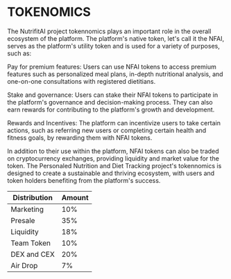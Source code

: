 # TOKENOMICS

The NutrifitAI project tokennomics plays an important role in the overall ecosystem of the platform. The platform's native token, let's call it the NFAI, serves as the platform's utility token and is used for a variety of purposes, such as:

Pay for premium features: Users can use NFAI tokens to access premium features such as personalized meal plans, in-depth nutritional analysis, and one-on-one consultations with registered dietitians.

Stake and governance: Users can stake their NFAI tokens to participate in the platform's governance and decision-making process. They can also earn rewards for contributing to the platform's growth and development.

Rewards and Incentives: The platform can incentivize users to take certain actions, such as referring new users or completing certain health and fitness goals, by rewarding them with NFAI tokens.

In addition to their use within the platform, NFAI tokens can also be traded on cryptocurrency exchanges, providing liquidity and market value for the token. The Personaled Nutrition and Diet Tracking project's tokennomics is designed to create a sustainable and thriving ecosystem, with users and token holders benefiting from the platform's success.

| Distribution | Amount |
|--|--|
| Marketing | 10% |
| Presale| 35% |
| Liquidity| 18% |
| Team Token| 10% |
| DEX and CEX| 20% |
| Air Drop| 7% |
